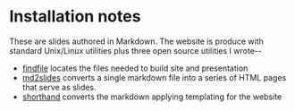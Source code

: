 
# Installation notes

These are slides authored in Markdown. The website is produce with standard Unix/Linux utilities plus three open source utilities I wrote--

+ [findfile](https://github.com/rsdoiel/findfile) locates the files needed to build site and presentation
+ [md2slides](https://github.com/caltechlibrary/md2slides) converts a single markdown file into a series of HTML pages that serve as slides.
+ [shorthand](https://github.com/rsdoiel/shorthand) converts the markdown applying templating for the website






